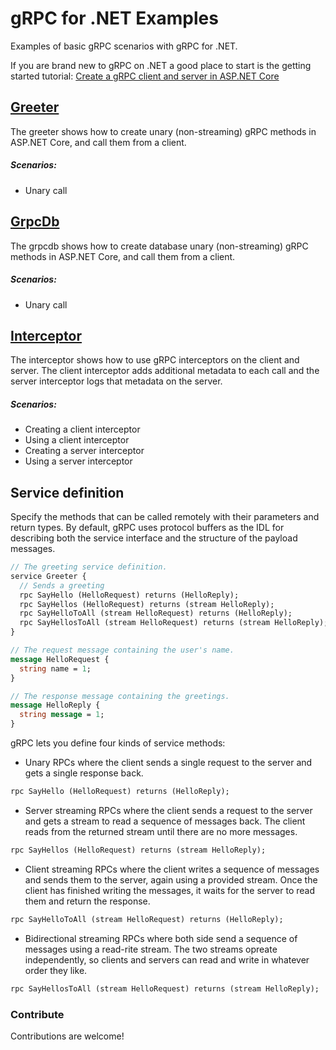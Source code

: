 ﻿# gRPC for .NET Examples

Examples of basic gRPC scenarios with gRPC for .NET.

If you are brand new to gRPC on .NET a good place to start is the getting started tutorial: [Create a gRPC client and server in ASP.NET Core](https://docs.microsoft.com/aspnet/core/tutorials/grpc/grpc-start)

## [Greeter](./Greeter)

The greeter shows how to create unary (non-streaming) gRPC methods in ASP.NET Core, and call them from a client.

##### Scenarios:

* Unary call

## [GrpcDb](./GrpcDb)

The grpcdb shows how to create database unary (non-streaming) gRPC methods in ASP.NET Core, and call them from a client.

##### Scenarios:

* Unary call

## [Interceptor](./Interceptor)

The interceptor shows how to use gRPC interceptors on the client and server. The client interceptor adds additional metadata to each call and the server interceptor logs that metadata on the server.

##### Scenarios:

* Creating a client interceptor
* Using a client interceptor
* Creating a server interceptor
* Using a server interceptor

## Service definition
Specify the methods that can be called remotely with their parameters and return types. By default, gRPC uses protocol buffers as the IDL for describing both the service interface and the structure of the payload messages.

```proto
// The greeting service definition.
service Greeter {
  // Sends a greeting
  rpc SayHello (HelloRequest) returns (HelloReply);
  rpc SayHellos (HelloRequest) returns (stream HelloReply);
  rpc SayHelloToAll (stream HelloRequest) returns (HelloReply);
  rpc SayHellosToAll (stream HelloRequest) returns (stream HelloReply);
}

// The request message containing the user's name.
message HelloRequest {
  string name = 1;
}

// The response message containing the greetings.
message HelloReply {
  string message = 1;
}
```
gRPC lets you define four kinds of service methods:

* Unary RPCs where the client sends a single request to the server and gets a single response back.

```proto
rpc SayHello (HelloRequest) returns (HelloReply);
```
* Server streaming RPCs where the client sends a request to the server and gets a stream to read a sequence of messages back. The client reads from the returned stream until there are no more messages.

```proto
rpc SayHellos (HelloRequest) returns (stream HelloReply);
```
* Client streaming RPCs where the client writes a sequence of messages and sends them to the server, again using a provided stream. Once the client has finished writing the messages, it waits for the server to read them and return the response.

```proto
rpc SayHelloToAll (stream HelloRequest) returns (HelloReply);
```
* Bidirectional streaming RPCs where both side send a sequence of messages using a read-rite stream. The two streams opreate independently, so clients and servers can read and write in whatever order they like.

```proto
rpc SayHellosToAll (stream HelloRequest) returns (stream HelloReply);
```

### Contribute ###

Contributions are welcome!
